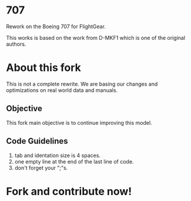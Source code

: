 # 707
Rework on the Boeing 707 for FlightGear.

This works is based on the work from D-MKF1 which is one of the original authors.

# About this fork
This is not a complete rewrite.
We are basing our changes and optimizations on real world data and manuals.

## Objective
This fork main objective is to continue improving this model.

## Code Guidelines
1. tab and identation size is 4 spaces.
2. one empty line at the end of the last line of code.
3. don't forget your ";"s.

# Fork and contribute now!
